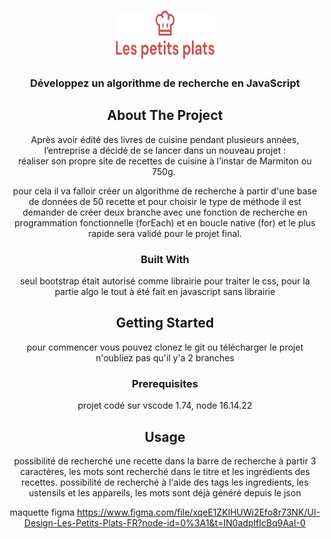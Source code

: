 
<!-- PROJECT LOGO -->
<br />
<div align="center">
  <p>
    <img src="images/logos petits plats.jpg" alt="Logo" width="160" height="80">
  </p>

  <h3 align="center">Développez un algorithme de recherche en JavaScript</h3>

<!-- ABOUT THE PROJECT -->
## About The Project
Après avoir édité des livres de cuisine pendant plusieurs années, l’entreprise a décidé de se lancer dans un nouveau projet : réaliser son propre site de recettes de cuisine à l’instar de Marmiton ou 750g. 

pour cela il va falloir créer un algorithme de recherche à partir d'une base de données de 50 recette et pour choisir le type de méthode il est demander de créer deux branche avec une fonction de recherche en programmation fonctionnelle (forEach) et en boucle native
(for) et le plus rapide sera validé pour le projet final.

### Built With

seul bootstrap était autorisé comme librairie pour traiter le css, pour la partie algo le tout à été fait en javascript sans librairie

<!-- GETTING STARTED -->
## Getting Started

pour commencer vous pouvez clonez le git ou télécharger le projet n'oubliez pas qu'il y'a 2 branches

### Prerequisites

projet codé sur vscode 1.74, node 16.14.22


<!-- USAGE EXAMPLES -->
## Usage

possibilité de recherché une recette dans la barre de recherche à partir 3 caractères, les mots sont recherché dans le titre et les ingrédients des recettes.
possibilité de recherché à l'aide des tags les ingredients, les ustensils et les appareils, les mots sont déjà généré depuis le json

maquette figma
https://www.figma.com/file/xqeE1ZKlHUWi2Efo8r73NK/UI-Design-Les-Petits-Plats-FR?node-id=0%3A1&t=IN0adplfIcBq9AaI-0
